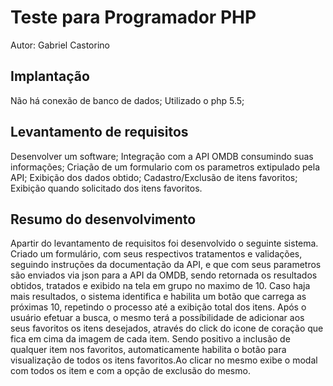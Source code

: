 # Teste para Programador PHP

Autor: Gabriel Castorino

## Implantação

Não há conexão de banco de dados;
Utilizado o php 5.5;

## Levantamento de requisitos 

Desenvolver um software;
Integração com a API OMDB consumindo suas informações;
Criação de um formulario com os parametros extipulado pela API;
Exibição dos dados obtido;
Cadastro/Exclusão de itens favoritos;
Exibição quando solicitado dos itens favoritos.

## Resumo do desenvolvimento 

Apartir do levantamento de requisitos foi desenvolvido o seguinte sistema.
Criado um formulário, com seus respectivos tratamentos e validações, seguindo instruções da documentação da API, e que com seus parametros são enviados via json para a API da OMDB, sendo retornada os resultados obtidos, tratados e exibido na tela em grupo no maximo de 10. Caso haja mais resultados, o sistema identifica e habilita um botão que carrega as próximas 10, repetindo o processo até a exibição total dos itens.
Após o usuário efetuar a busca, o mesmo terá a possíbilidade de adicionar aos seus favoritos os itens desejados, através do click do icone de coração que fica em cima da imagem de cada item. 
Sendo positivo a inclusão de qualquer item nos favoritos, automaticamente habilita o botão para visualização de todos os itens favoritos.Ao clicar no mesmo exibe o modal com todos os item e com a opção de exclusão do mesmo.
